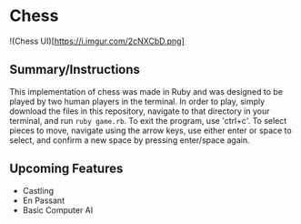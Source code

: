 # Chess

!(Chess UI)[https://i.imgur.com/2cNXCbD.png]

## Summary/Instructions
This implementation of chess was made in Ruby and was designed to be played by two human players in the terminal. In order to play, simply download the files in this repository, navigate to that directory in your terminal, and run `ruby game.rb`. To exit the program, use 'ctrl+c'. To select pieces to move, navigate using the arrow keys, use either enter or space to select, and confirm a new space by pressing enter/space again.

## Upcoming Features
* Castling
* En Passant
* Basic Computer AI
